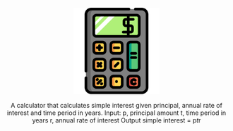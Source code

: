<div align="center">

<a href="https://gowebly.org" target="_blank" title="Go to the Gowebly CLI website"><img width="196px" alt="gowebly logo" src="https://github.com/alejandro99apple/github-final-project/blob/ace01ec2bdf15c818a7b04b3b7d7ba142de0b42d/Calculator.svg"></a>

<a name="readme-top"></a>


A calculator that calculates simple interest given principal, annual rate of interest and time period in years.
Input:
   p, principal amount
   t, time period in years
   r, annual rate of interest
Output
   simple interest = p*t*r
